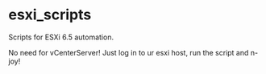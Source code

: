# esxi_scripts
Scripts for ESXi 6.5 automation.

No need for vCenterServer! Just log in to ur esxi host, run the script and n-joy!
